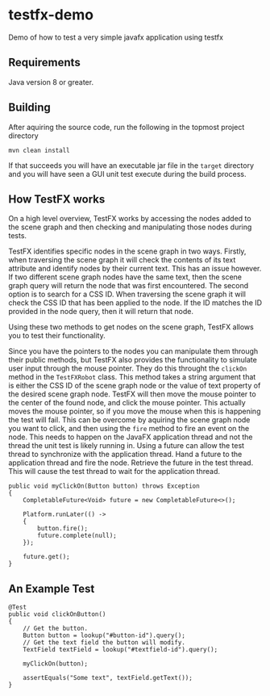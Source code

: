 # testfx-demo
Demo of how to test a very simple javafx application using testfx

## Requirements
Java version 8 or greater.

## Building
After aquiring the source code, run the following in the topmost project directory

    mvn clean install

If that succeeds you will have an executable jar file in the `target` directory and you will have seen a GUI unit test execute during the build process.

## How TestFX works

On a high level overview, TestFX works by accessing the nodes added to the scene graph and then checking and manipulating those nodes during tests.

TestFX identifies specific nodes in the scene graph in two ways. Firstly, when traversing the scene graph it will check the contents of its text attribute 
and identify nodes by their current text. This has an issue however. If two different scene graph nodes have the same text, then the scene graph query will return
the node that was first encountered. The second option is to search for a CSS ID. When traversing the scene graph it will check the CSS ID that has been 
applied to the node. If the ID matches the ID provided in the node query, then it will return that node.

Using these two methods to get nodes on the scene graph, TestFX allows you to test their functionality.

Since you have the pointers to the nodes you can manipulate them through their public methods, but TestFX also provides the functionality to simulate user input
through the mouse pointer. They do this throught the `clickOn` method in the `TestFXRobot` class. This method takes a string argument that is either the CSS ID of
the scene graph node or the value of text property of the desired scene graph node. TestFX will then move the mouse pointer to the center of the found node, and
click the mouse pointer. This actually moves the mouse pointer, so if you move the mouse when this is happening the test will fail. This can be overcome by
aquiring the scene graph node you want to click, and then using the `fire` method to fire an event on the node. This needs to happen on the JavaFX application thread
and not the thread the unit test is likely running in. Using a future can allow the test thread to synchronize with the application thread. Hand a future to the
application thread and fire the node. Retrieve the future in the test thread. This will cause the test thread to wait for the application thread.

```
public void myClickOn(Button button) throws Exception
{
    CompletableFuture<Void> future = new CompletableFuture<>();

    Platform.runLater(() ->
    {
        button.fire();
        future.complete(null);
    });

    future.get();
}

```

## An Example Test

```
@Test
public void clickOnButton()
{
	// Get the button.
	Button button = lookup("#button-id").query();
	// Get the text field the button will modify.
	TextField textField = lookup("#textfield-id").query();

	myClickOn(button);

	assertEquals("Some text", textField.getText());
}
```

